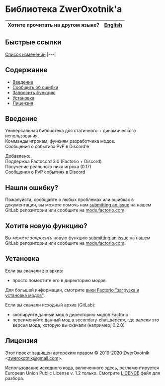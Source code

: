 # Библиотека ZwerOxotnik'а

Хотите прочитать на другом языке? | [English](/README.md)
|---|---|

## Быстрые ссылки

[Список изменений](/CHANGELOG.md)
|---|

## Содержание

* [Введение](#overview)
* [Сообщить об ошибки](#issue)
* [Запросить функцию](#feature)
* [Установка](#installing)
* [Лицензия](#license)

## <a name="overview"></a> Введение

Универсальная библиотека для статичного + динамического использования.\
Комманды игрокам, функиям разработчика модов.\
Сообщения о событиях PvP в Discord'е

Добавлено:\
Поддержка Factocord 3.0 (Factorio + Discord)\
Получение реального ника игрока (0.17)\
Сообщения о PvP событиях в Discord

## <a name="issue"></a> Нашли ошибку?

Пожалуйста, сообщайте о любых проблемах или ошибках в документации, вы можете помочь нам
[submitting an issue](https://gitlab.com/ZwerOxotnik/zo-library/issues) на нашем GitLab репозитории или сообщите на [mods.factorio.com](https://mods.factorio.com/mod/zo-library/discussion).

## <a name="feature"></a> Хотите новую функцию?

Вы можете *запросить* новую функцию [submitting an issue](https://gitlab.com/ZwerOxotnik/zo-library/issues) на нашем GitLab репозитории или сообщите на [mods.factorio.com](https://mods.factorio.com/mod/zo-library/discussion).

## <a name="installing"></a> Установка

Если вы скачали zip архив:

* просто поместите его в директорию модов.

Для большей информации, смотрите [вики Factorio "загрузка и установка модов"](https://wiki.factorio.com/Modding/ru#.D0.97.D0.B0.D0.B3.D1.80.D1.83.D0.B7.D0.BA.D0.B0_.D0.B8_.D1.83.D1.81.D1.82.D0.B0.D0.BD.D0.BE.D0.B2.D0.BA.D0.B0_.D0.BC.D0.BE.D0.B4.D0.BE.D0.B2).

Если вы скачали исходный архив (GitLab):

* скопируйте данный мод в директорию модов Factorio
* переименуйте данный мод в secondary-chat_*версия*, где *версия* это версия мода, которую вы скачали (например, 0.2.0)

## <a name="license"></a> Лицензия

Этот проект защищен авторским правом © 2019-2020 ZwerOxotnik \<zweroxotnik@gmail.com\>.

Использование исходного кода, включенного здесь, регламентируется European Union Public License v. 1.2 только. Смотрите [LICENCE](/LICENCE) файл для разбора.

[homepage]: http://mods.factorio.com/mod/zo-library
[Factorio]: https://factorio.com/
